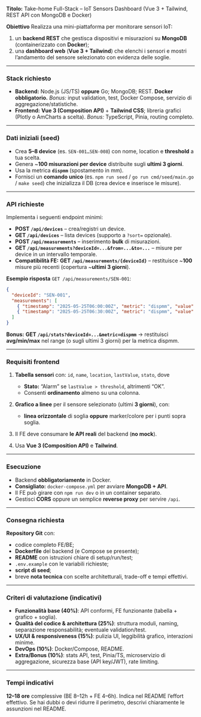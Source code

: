 **Titolo:** Take-home Full-Stack – IoT Sensors Dashboard (Vue 3 + Tailwind, REST API con MongoDB e Docker)

**Obiettivo**
Realizza una mini-piattaforma per monitorare sensori IoT:

1. un **backend REST** che gestisca dispositivi e misurazioni su **MongoDB** (containerizzato con **Docker**);
2. una **dashboard web** (**Vue 3 + Tailwind**) che elenchi i sensori e mostri l’andamento del sensore selezionato con evidenza delle soglie.

---

### Stack richiesto

* **Backend:** Node.js (JS/TS) **oppure** Go; MongoDB; REST. **Docker obbligatorio.**
  *Bonus:* input validation, test, Docker Compose, servizio di aggregazione/statistiche.
* **Frontend:** **Vue 3 (Composition API)** + **Tailwind CSS**; libreria grafici (Plotly o AmCharts a scelta).
  *Bonus:* TypeScript, Pinia, routing completo.

---

### Dati iniziali (seed)

* Crea **5–8 device** (es. `SEN-001…SEN-008`) con nome, location e **threshold** a tua scelta.
* Genera \~**100 misurazioni per device** distribuite sugli **ultimi 3 giorni**.
* Usa la metrica **`dispmm`** (spostamento in mm).
* Fornisci un **comando unico** (es. `npm run seed` / `go run cmd/seed/main.go` / `make seed`) che inizializza il DB (crea device e inserisce le misure).

---

### API richieste

Implementa i seguenti endpoint minimi:

* **POST `/api/devices`** – crea/registri un device.
* **GET `/api/devices`** – lista devices (supporto a `?sort=` opzionale).
* **POST `/api/measurements`** – inserimento **bulk** di misurazioni.
* **GET `/api/measurements?deviceId=...&from=...&to=...`** – misure per device in un intervallo temporale.
* **Compatibilità FE:** **GET `/api/measurements/{deviceId}`** – restituisce \~**100** misure più recenti (copertura \~**ultimi 3 giorni**).

**Esempio risposta** `GET /api/measurements/SEN-001`:

```json
{
  "deviceId": "SEN-001",
  "measurements": [
    { "timestamp": "2025-05-25T06:00:00Z", "metric": "dispmm", "value": 0.2 },
    { "timestamp": "2025-05-25T06:30:00Z", "metric": "dispmm", "value": 0.4 }
  ]
}
```

**Bonus:** **GET `/api/stats?deviceId=...&metric=dispmm`** → restituisci **avg/min/max** nel range (o sugli ultimi 3 giorni) per la metrica dispmm.

---

### Requisiti frontend

1. **Tabella sensori** con: `id`, `name`, `location`, `lastValue`, `stato`, dove

   * **Stato:** “Alarm” se `lastValue > threshold`, altrimenti “OK”.
   * Consenti **ordinamento** almeno su una colonna.
2. **Grafico a linee** per il sensore selezionato (ultimi **3 giorni**), con:

   * **linea orizzontale** di soglia **oppure** marker/colore per i punti sopra soglia.
3. Il FE deve consumare **le API reali** del backend (**no mock**).
4. Usa **Vue 3 (Composition API)** e **Tailwind**.

---

### Esecuzione

* Backend **obbligatoriamente** in Docker.
* **Consigliato:** `docker-compose.yml` per avviare **MongoDB + API**.
* Il FE può girare con `npm run dev` o in un container separato.
* Gestisci **CORS** oppure un semplice **reverse proxy** per servire `/api`.

---

### Consegna richiesta

**Repository Git** con:

* codice completo FE/BE;
* **Dockerfile** del backend (e Compose se presente);
* **README** con istruzioni chiare di setup/run/test;
* `.env.example` con le variabili richieste;
* **script di seed**;
* breve **nota tecnica** con scelte architetturali, trade-off e tempi effettivi.

---

### Criteri di valutazione (indicativi)

* **Funzionalità base (40%)**: API conformi, FE funzionante (tabella + grafico + soglia).
* **Qualità del codice & architettura (25%)**: struttura moduli, naming, separazione responsabilità; eventuale validation/test.
* **UX/UI & responsiveness (15%)**: pulizia UI, leggibilità grafico, interazioni minime.
* **DevOps (10%)**: Docker/Compose, README.
* **Extra/Bonus (10%)**: stats API, test, Pinia/TS, microservizio di aggregazione, sicurezza base (API key/JWT), rate limiting.

---

### Tempi indicativi

**12–18 ore** complessive (BE 8–12h + FE 4–6h). Indica nel README l’effort effettivo.
Se hai dubbi o devi ridurre il perimetro, descrivi chiaramente le assunzioni nel README.